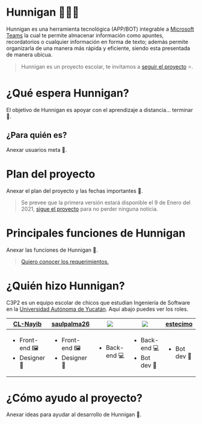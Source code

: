 # Hunnigan ✍🏼🤖

Hunnigan es una herramienta tecnológica (APP/BOT) integrable a [Microsoft Teams](https://www.microsoft.com/es-mx/microsoft-365/microsoft-teams/group-chat-software) la cual te permite almacenar información como apuntes, recordatorios o cualquier información en forma de texto; además permite organizarla de una manera más rápida y eficiente, siendo esta presentada de manera ubicua.

> Hunnigan es un proyecto escolar, te invitamos a [seguir el proyecto](https://github.com/user/repository/subscription) ⭐.

# ¿Qué espera Hunnigan?

El objetivo de Hunnigan es apoyar con el aprendizaje a distancia... terminar 🤠.

## ¿Para quién es?

Anexar usuarios meta 🤠.

# Plan del proyecto

Anexar el plan del proyecto y las fechas importantes 🤠.


> Se prevee que la primera versión estará disponible el 9 de Enero del 2021, [sigue el proyecto](https://github.com/Antonio-Cituk/Hunnigan/subscription) para no perder ninguna noticia.

# Principales funciones de Hunnigan

Anexar las funciones de Hunnigan 🤠.

> [Quiero conocer los requerimientos.](./Docs/requerimientos.md)

# ¿Quién hizo Hunnigan?

C3P2 es un equipo escolar de chicos que estudian Ingeniería de Software en la [Universidad Autónoma de Yucatán](https://www.uady.mx/). Aquí abajo puedes ver los roles.

|[CL-Nayib](https://github.com/CL-Nayib)|[saulpalma26](https://github.com/saulpalma26)|[![](https://github.com/erikpsanchez.png?size=50)](https://github.com/erikpsanchez)|[![](https://github.com/Antonio-Cituk.png?size=50)](https://github.com/Antonio-Cituk)|[estecimo](https://github.com/estecimo)|
|---|---|---|---|---|
|<ul><li>Front-end 🖼</li><li>Designer 🎨</li></ul>|<ul><li>Front-end 🖼</li><li>Designer 🎨</li></ul>|<ul><li>Back-end 💻</li></ul>|<ul><li>Back-end 💻</li><li>Bot dev 🤖</li></ul>|<ul><li>Bot dev 🤖</li></ul>|

# ¿Cómo ayudo al proyecto?

Anexar ideas para ayudar al desarrollo de Hunnigan 🤠.

